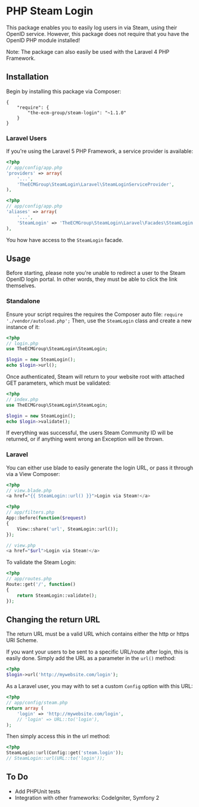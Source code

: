 # PHP Steam Login

This package enables you to easily log users in via Steam, using their OpenID service. However, this package does not require that you have the OpenID PHP module installed!

Note: The package can also easily be used with the Laravel 4 PHP Framework.

## Installation

Begin by installing this package via Composer:

```
{
    "require": {
		"the-ecm-group/steam-login": "~1.1.0"
	}
}
```

### Laravel Users

If you're using the Laravel 5 PHP Framework, a service provider is available:

```php
<?php
// app/config/app.php
'providers' => array(
	'...',
	'TheECMGroup\SteamLogin\Laravel\SteamLoginServiceProvider',
),
```

```php
<?php
// app/config/app.php
'aliases' => array(
	'...',
	'SteamLogin' => 'TheECMGroup\SteamLogin\Laravel\Facades\SteamLogin',
),
```
You how have access to the `SteamLogin` facade.

## Usage

Before starting, please note you're unable to redirect a user to the Steam OpenID login portal. In other words, they must be able to click the link themselves.

### Standalone

Ensure your script requires the requires the Composer auto file: `require './vendor/autoload.php';`
Then, use the `SteamLogin` class and create a new instance of it:

```php
<?php
// login.php
use TheECMGroup\SteamLogin\SteamLogin;

$login = new SteamLogin();
echo $login->url();
```

Once authenticated, Steam will return to your website root with attached GET parameters, which must be validated:

```php
<?php
// index.php
use TheECMGroup\SteamLogin\SteamLogin;

$login = new SteamLogin();
echo $login->validate();
```

If everything was successful, the users Steam Community ID will be returned, or if anything went wrong an Exception will be thrown.

### Laravel

You can either use blade to easily generate the login URL, or pass it through via a View Composer:

```php
<?php
// view.blade.php
<a href="{{ SteamLogin::url() }}">Login via Steam!</a>
```

```php
<?php
// app/filters.php 
App::before(function($request)
{
	View::share('url', SteamLogin::url());
});

// view.php
<a href="$url">Login via Steam!</a>
```

To validate the Steam Login:

```php
<?php
// app/routes.php
Route::get('/', function()
{
	return SteamLogin::validate();
});
```

## Changing the return URL

The return URL must be a valid URL which contains either the http or https URI Scheme.

If you want your users to be sent to a specific URL/route after login, this is easily done. Simply add the URL as a parameter in the `url()` method:

```php
<?php
$login->url('http://mywebsite.com/login');
```

As a Laravel user, you may with to set a custom `Config` option with this URL:

```php
<?php
// app/config/steam.php
return array (
	'login' => 'http://mywebsite.com/login',
	// 'login' => URL::to('login'),
);
```

Then simply access this in the url method:

```php
<?php
SteamLogin::url(Config::get('steam.login'));
// SteamLogin::url(URL::to('login'));
```

## To Do

* Add PHPUnit tests
* Integration with other frameworks: CodeIgniter, Symfony 2
